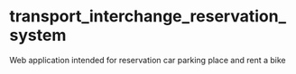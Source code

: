 # transport_interchange_reservation_system
Web application intended for reservation car parking place and rent a bike
